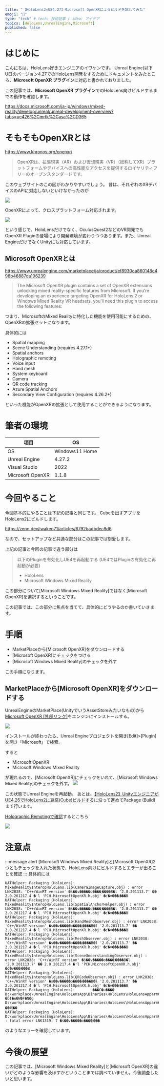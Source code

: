 ```yaml
---
title: "【HoloLens2×UE4.27】Microsoft OpenXRによるビルドを試してみた"
emoji: "👏"
type: "tech" # tech: 技術記事 / idea: アイデア
topics: [HoloLens,UnrealEngine,Microsoft]
published: false
---
```

# はじめに

こんにちは、HoloLens好きエンジニアのイワケンです。
Unreal Engine(以下UE)のバージョン4.27でのHoloLens開発をするためにドキュメントをみたところ、**Microsoft OpenXR プラグイン**に対応と書かれておりました。

この記事では、**Microsoft OpenXR プラグイン**でのHoloLens向けビルドするまでの動作を確認します。

https://docs.microsoft.com/ja-jp/windows/mixed-reality/develop/unreal/unreal-development-overview?tabs=ue426%2Cmrtk%2Casa%2CD365

# そもそもOpenXRとは

https://www.khronos.org/openxr/

> OpenXRは、拡張現実（AR）および仮想現実（VR）（総称してXR）プラットフォームやデバイスへの高性能なアクセスを提供するロイヤリティフリーのオープンスタンダードです。

このウェブサイトのこの図がわかりやすいでしょう。
昔は、それぞれのXRデバイスのAPIに対応しないといけなかったのが

![](https://www.khronos.org/assets/uploads/apis/OpenXR-Before_3.png)

OpenXRによって、クロスプラットフォーム対応されます。

![](https://www.khronos.org/assets/uploads/apis/OpenXR-After_3.png)

という感じで、HoloLensだけでなく、OculusQuest2などのVR開発でもOpenXR Pluginの登場により開発環境が変わりつつあります。また、Unreal EngineだけでなくUnityにも対応しています。

## Microsoft OpenXRとは
https://www.unrealengine.com/marketplace/ja/product/ef8930ca860148c498b46887da196239

> The Microsoft OpenXR plugin contains a set of OpenXR extensions unlocking mixed reality-specific features from Microsoft. If you're developing an experience targeting OpenXR for HoloLens 2 or Windows Mixed Reality VR headsets, you'll need this plugin to access the following features:

つまり、MicrosoftのMixed Realityに特化した機能を使用可能にするための、OpenXRの拡張セットになります。

具体的には

- Spatial mapping
- Scene Understanding (requires 4.27.1+)
- Spatial anchors
- Holographic remoting
- Voice input
- Hand mesh
- System keyboard
- Camera
- QR code tracking
- Azure Spatial Anchors
- Secondary View Configuration (requires 4.26.2+)

といった機能がOpenXRの拡張として使用することができるようになります。

# 筆者の環境

|項目|OS|
|---|---|
|OS|Windows11 Home|
|Unreal Engine|4.27.2|
|Visual Studio|2022|
|Microsoft OpenXR|1.1.8|

# 今回やること

今回基本的にやることは下記の記事と同じです。
Cubeを出すアプリをHoloLens2にビルドします。

https://zenn.dev/iwaken71/articles/6792badbdec8d6

なので、セットアップなど共通な部分はこの記事では割愛します。

上記の記事と今回の記事で違う部分は

> 以下のPluginを有効化しUE4を再起動する (UE4ではPluginの有効化に再起動が必要)
> - HoloLens
> - Microsoft Windows Mixed Reality

この部分について[Microsoft Windows Mixed Reality]ではなく[Microsoft OpenXR]を選択するということです。

この記事では、この部分に焦点を当てて、具体的にどうやるのか書いていきます。

# 手順

- MarketPlaceから[Microsoft OpenXR]をダウンロードする
- [Microsoft OpenXR]にチェックをつける
- [Microsoft Windows Mixed Reality]のチェックを外す

この手順になります。


## MarketPlaceから[Microsoft OpenXR]をダウンロードする

UnrealEngineのMarketPlace(UnityでいうAssetStoreみたいなもの)から[Microsoft OpenXR [外部リンク]](https://www.unrealengine.com/marketplace/ja/product/ef8930ca860148c498b46887da196239)をエンジンにインストールする。

![](https://storage.googleapis.com/zenn-user-upload/8e343d8f816c-20220306.png)

インストールが終わったら、Unreal Engineプロジェクトを開き[Edit]>[Plugin]を開き「Microsoft」で検索。

すると
- Microsoft OpenXR
- Microsoft Windows Mixed Reality

が現れるので、[Microsoft OpenXR]にチェックをいれて、[Microsoft Windows Mixed Reality]のチェックを外す。
![](https://storage.googleapis.com/zenn-user-upload/829ba2b2cead-20220306.png)

この状態でUnreal Engineを再起動。
あとは、[【HoloLens2】UnityエンジニアがUE4.26でHoloLens2に豆腐(Cube)ビルドする](https://zenn.dev/iwaken71/articles/6792badbdec8d6
)に沿って進めてPackage (Build) まで行います。

[Holographic Remotingで確認](https://docs.microsoft.com/ja-jp/windows/mixed-reality/develop/unreal/tutorials/unreal-uxt-ch6)するとこちら

![](https://storage.googleapis.com/zenn-user-upload/a81cac9d9bf5-20220307.gif)

# 注意点
:::message alert
[Microsoft Windows Mixed Reality]と[Microsoft OpenXR]2つともチェックを入れた状態で、HoloLens向けにビルドするとエラーが出ることを確認
:::
具体的には

```
UATHelper: Packaging (HoloLens):     MixedRealityInteropHoloLens.lib(CameraImageCapture.obj) : error LNK2038: 'C++/WinRT version' �̕s��v�����o����܂����B�l '2.0.201113.7' �� 2.0.201217.4 �̒l 'PCH.MicrosoftOpenXR.h.obj' �ƈ�v���܂���B
UATHelper: Packaging (HoloLens):     MixedRealityInteropHoloLens.lib(SpatialAnchorHelper.obj) : error LNK2038: 'C++/WinRT version' �̕s��v�����o����܂����B�l '2.0.201113.7' �� 2.0.201217.4 �̒l 'PCH.MicrosoftOpenXR.h.obj' �ƈ�v���܂���B
UATHelper: Packaging (HoloLens):     MixedRealityInteropHoloLens.lib(HandMeshObserver.obj) : error LNK2038: 'C++/WinRT version' �̕s��v�����o����܂����B�l '2.0.201113.7' �� 2.0.201217.4 �̒l 'PCH.MicrosoftOpenXR.h.obj' �ƈ�v���܂���B
UATHelper: Packaging (HoloLens):     MixedRealityInteropHoloLens.lib(MeshObserver.obj) : error LNK2038: 'C++/WinRT version' �̕s��v�����o����܂����B�l '2.0.201113.7' �� 2.0.201217.4 �̒l 'PCH.MicrosoftOpenXR.h.obj' �ƈ�v���܂���B
UATHelper: Packaging (HoloLens):     MixedRealityInteropHoloLens.lib(SceneUnderstandingObserver.obj) : error LNK2038: 'C++/WinRT version' �̕s��v�����o����܂����B�l '2.0.201113.7' �� 2.0.201217.4 �̒l 'PCH.MicrosoftOpenXR.h.obj' �ƈ�v���܂���B
UATHelper: Packaging (HoloLens):     MixedRealityInteropHoloLens.lib(QRCodeObserver.obj) : error LNK2038: 'C++/WinRT version' �̕s��v�����o����܂����B�l '2.0.201113.7' �� 2.0.201217.4 �̒l 'PCH.MicrosoftOpenXR.h.obj' �ƈ�v���܂���B
UATHelper: Packaging (HoloLens):        ���C�u���� D:\workplace\UnrealEngine\HoloLensApp\Binaries\HoloLens\HoloLensApparm64.lib �ƃI�u�W�F�N�g D:\workplace\UnrealEngine\HoloLensApp\Binaries\HoloLens\HoloLensApparm64.exp ��쐬��
UATHelper: Packaging (HoloLens):     D:\workplace\UnrealEngine\HoloLensApp\Binaries\HoloLens\HoloLensApparm64.exe : fatal error LNK1319: 7 �̕s��v�����o����܂���
```

のようなエラーを確認しています。

# 今後の展望

この記事では、[Microsoft Windows Mixed Reality]と[Microsoft OpenXR]の違いがどのような影響を及ぼすかということまでは調べていません。今後調査したいと思います。